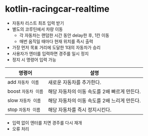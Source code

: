 # kotlin-racingcar-realtime

- 자동차 리스트 최초 입력 받기
- 별도의 코루틴에서 차량 이동
  - 각 자동차는 랜덤한 시간 동안 delay한 후, 1칸 이동
  - 매번 움직일 때마다 현재 위치를 즉시 출력
- 가장 먼저 목표 거리에 도달한 1대의 자동차가 승리
- 사용자가 엔터를 입력하면 경주를 일시 정지
- 정지 시 명령어 입력 가능

| 명령어            | 설명                         |
|----------------|----------------------------|
| add `자동차 이름`   | 새로운 자동차를 추가한다.             |
| boost `자동차 이름` | 해당 자동차의 이동 속도를 2배 빠르게 만든다. |
| slow `자동차 이름`  | 해당 자동차의 이동 속도를 2배 느리게 만든다. |
| stop `자동차 이름`  | 해당 자동차를 즉시 정지시킨다.          |

- 입력 없이 엔터를 치면 경주를 다시 재개
- 오류 처리
